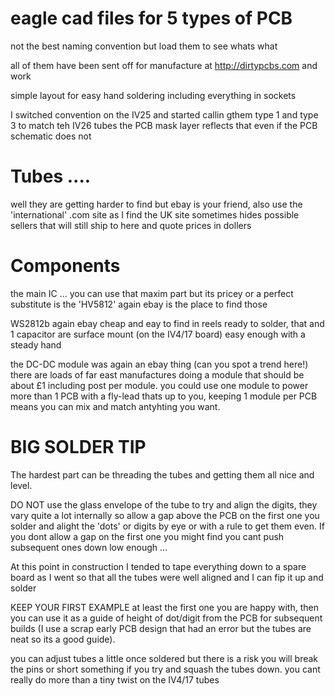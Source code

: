 # eagle cad files for 5 types of PCB

not the best naming convention but load them to see whats what

all of them have been sent off for manufacture at http://dirtypcbs.com and work

simple layout for easy hand soldering including everything in sockets

I switched convention on the IV25 and started callin gthem type 1 and type 3 to match teh IV26 tubes the PCB mask layer reflects that even if the PCB schematic does not

# Tubes ....

well they are getting harder to find but ebay is your friend, also use the 'international' .com site as I find the UK site sometimes hides possible sellers that will still ship to here and quote prices in dollers

# Components 

the main IC ... you can use that maxim part but its pricey or a perfect substitute is the 'HV5812' again ebay is the place to find those

WS2812b again ebay cheap and eay to find in reels ready to solder, that and 1 capacitor are surface mount (on the IV4/17 board) easy enough with a steady hand

the DC-DC module was again an ebay thing (can you spot a trend here!)  there are loads of far east manufactures doing a module that should be about £1 including post per module.  you could use one module to power more than 1 PCB with a fly-lead thats up to you, keeping 1 module per PCB means you can mix and match antyhting you want. 


# BIG SOLDER TIP

The hardest part can be threading the tubes and getting them all nice and level.

DO NOT use the glass envelope of the tube to try and align the digits, they vary quite a lot internally so allow a gap above the PCB on the first one you solder and alight the 'dots' or digits by eye or with a rule to get them even. If you dont allow a gap on the first one you might find you cant push subsequent ones down low enough ... 

At this point in construction I tended to tape everything down to a spare board as I went so that all the tubes were well aligned and I can fip it up and solder

KEEP YOUR FIRST EXAMPLE at least the first one you are happy with, then you can use it as a guide of height of dot/digit from the PCB for subsequent builds  (I use a scrap early PCB design that had an error but the tubes are neat so its a good guide).

you can adjust tubes a little once soldered but there is a risk you will break the pins or short something if you try and squash the tubes down. you cant really do more than a tiny twist on the IV4/17 tubes
